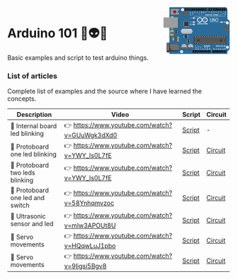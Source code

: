 <img src="https://github.com/damiancipolat/arduino101/blob/master/doc/logo.png?raw=true" width="150px" align="right" />

# Arduino 101 🚀:alien::robot:
Basic examples and script to test arduino things.

### List of articles
Complete list of examples and the source where I have learned the concepts.

| Description | Video  | Script | Circuit |
|-------------|--------|--------|--------|
| :hear_no_evil: Internal board led blinking | :point_right: https://www.youtube.com/watch?v=GUuWgk3dXd0  | [Script](https://github.com/damiancipolat/arduino101/tree/master/internal_led_blink) | -  |
| :hear_no_evil: Protoboard one led blinking | :point_right: https://www.youtube.com/watch?v=YWY_Is0L7fE  | [Script](https://github.com/damiancipolat/arduino101/tree/master/led_blink_protoboard_1) | [Circuit](https://github.com/damiancipolat/arduino101/blob/master/led_blink_protoboard_1/foto.jpg) |
| :hear_no_evil: Protoboard two leds blinking | :point_right: https://www.youtube.com/watch?v=YWY_Is0L7fE  | [Script](https://github.com/damiancipolat/arduino101/tree/master/led_blink_protoboard_2) | [Circuit](https://github.com/damiancipolat/arduino101/blob/master/led_blink_protoboard_2/circuit.jpg) |
| :hear_no_evil: Protoboard one led and switch | :point_right: https://www.youtube.com/watch?v=58Ynhqmvzoc  | [Script](https://github.com/damiancipolat/arduino101/tree/master/led_blink_protoboard_swtich) | [Circuit](https://github.com/damiancipolat/arduino101/blob/master/led_blink_protoboard_swtich/circuit.jpg) |
| :hear_no_evil: Ultrasonic sensor and led | :point_right: https://www.youtube.com/watch?v=mlw3APOUt8U  | [Script](https://github.com/damiancipolat/arduino101/tree/master/ultrasonic_sensor) | [Circuit](https://github.com/damiancipolat/arduino101/blob/master/ultrasonic_sensor/circuit.jpg) |
| :hear_no_evil: Servo movements | :point_right: https://www.youtube.com/watch?v=HQqwLuJ1pbo  | [Script](https://github.com/damiancipolat/arduino101/tree/master/servo_movements) | [Circuit](https://github.com/damiancipolat/arduino101/blob/master/servo_movements/circuito.jpg) |
| :hear_no_evil: Servo movements | :point_right: https://www.youtube.com/watch?v=9ligsi5Bgv8  | [Script](https://github.com/damiancipolat/arduino101/tree/master/keypad) | [Circuit](https://github.com/damiancipolat/arduino101/blob/master/servo_movements/circuito.jpg) |
